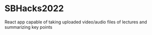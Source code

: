 # SBHacks2022
React app capable of taking uploaded video/audio files of lectures and summarizing key points
